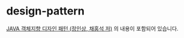 # design-pattern

[JAVA 객체지향 디자인 패턴 (정인상, 채홍석 저)](http://used.kyobobook.co.kr/product/productSearchList.ink?type=isbn&typeValue=9788968480911&orderClick=LKA) 의 내용이 포함되어 있습니다.

